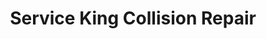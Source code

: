 ---
title: "Service King Collision Repair"
url: /lewisville/service-king-collision-repair/
shop: Autowerkstatt
---